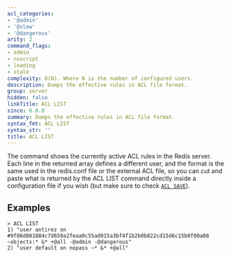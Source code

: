 ```yaml
---
acl_categories:
- '@admin'
- '@slow'
- '@dangerous'
arity: 2
command_flags:
- admin
- noscript
- loading
- stale
complexity: O(N). Where N is the number of configured users.
description: Dumps the effective rules in ACL file format.
group: server
hidden: false
linkTitle: ACL LIST
since: 6.0.0
summary: Dumps the effective rules in ACL file format.
syntax_fmt: ACL LIST
syntax_str: ''
title: ACL LIST
---
```

The command shows the currently active ACL rules in the Redis server. Each
line in the returned array defines a different user, and the format is the
same used in the redis.conf file or the external ACL file, so you can
cut and paste what is returned by the ACL LIST command directly inside a
configuration file if you wish (but make sure to check [`ACL SAVE`](/commands/acl-save)).

## Examples

```
> ACL LIST
1) "user antirez on #9f86d081884c7d659a2feaa0c55ad015a3bf4f1b2b0b822cd15d6c15b0f00a08 ~objects:* &* +@all -@admin -@dangerous"
2) "user default on nopass ~* &* +@all"
```
